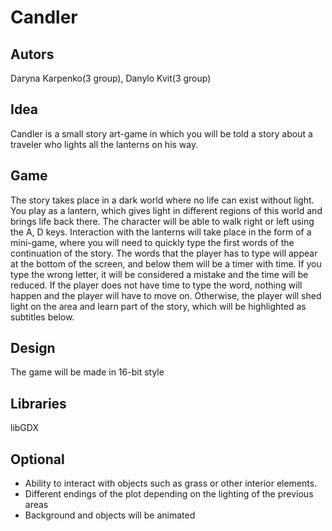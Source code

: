 # Candler
## Autors
Daryna Karpenko(3 group), Danylo Kvit(3 group)
## Idea
Candler is a small story art-game in which you will be told a story about a traveler who lights all the lanterns on his way.
## Game
The story takes place in a dark world where no life can exist without light. You play as a lantern, which gives light in different regions of this world and brings life back there.
The character will be able to walk right or left using the A, D keys.
Interaction with the lanterns will take place in the form of a mini-game, where you will need to quickly type the first words of the continuation of the story. The words that the player has to type will appear at the bottom of the screen, and below them will be a timer with time. If you type the wrong letter, it will be considered a mistake and the time will be reduced. If the player does not have time to type the word, nothing will happen and the player will have to move on. Otherwise, the player will shed light on the area and learn part of the story, which will be highlighted as subtitles below.
## Design
The game will be made in 16-bit style
## Libraries
libGDX
## Optional
- Ability to interact with objects such as grass or other interior elements.
- Different endings of the plot depending on the lighting of the previous areas
- Background and objects will be animated
